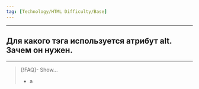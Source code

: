```yaml
---
tag: [Technology/HTML Difficulty/Base]
---
```

----
## Для какого тэга используется атрибут alt. Зачем он нужен.
----
> [!FAQ]- Show...
> - а 